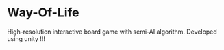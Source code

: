 # Way-Of-Life
High-resolution interactive board game with semi-AI algorithm. Developed using unity !!!
